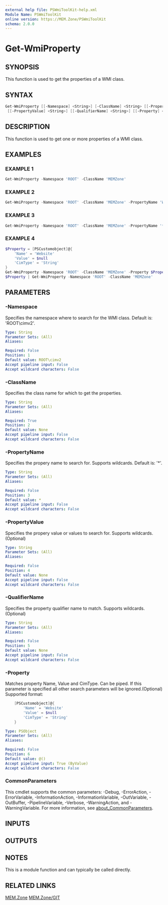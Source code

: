 ```yaml
---
external help file: PSWmiToolKit-help.xml
Module Name: PSWmiToolKit
online version: https://MEM.Zone/PSWmiToolKit
schema: 2.0.0
---
```


# Get-WmiProperty

## SYNOPSIS

This function is used to get the properties of a WMI class.

## SYNTAX

```powershell
Get-WmiProperty [[-Namespace] <String>] [-ClassName] <String> [[-PropertyName] <String>]
 [[-PropertyValue] <String>] [[-QualifierName] <String>] [[-Property] <PSObject>] [<CommonParameters>]
```

## DESCRIPTION

This function is used to get one or more properties of a WMI class.

## EXAMPLES

### EXAMPLE 1

```powershell
Get-WmiProperty -Namespace 'ROOT' -ClassName 'MEMZone'
```

### EXAMPLE 2

```powershell
Get-WmiProperty -Namespace 'ROOT' -ClassName 'MEMZone' -PropertyName 'WebsiteSite' -QualifierName 'key'
```

### EXAMPLE 3

```powershell
Get-WmiProperty -Namespace 'ROOT' -ClassName 'MEMZone' -PropertyName '*Site'
```

### EXAMPLE 4

```powershell
$Property = [PSCustomobject]@{
    'Name' = 'Website'
    'Value' = $null
    'CimType' = 'String'
}
Get-WmiProperty -Namespace 'ROOT' -ClassName 'MEMZone' -Property $Property
$Property | Get-WmiProperty -Namespace 'ROOT' -ClassName 'MEMZone'
```

## PARAMETERS

### -Namespace

Specifies the namespace where to search for the WMI class.
Default is: 'ROOT\cimv2'.

```yaml
Type: String
Parameter Sets: (All)
Aliases:

Required: False
Position: 1
Default value: ROOT\cimv2
Accept pipeline input: False
Accept wildcard characters: False
```

### -ClassName

Specifies the class name for which to get the properties.

```yaml
Type: String
Parameter Sets: (All)
Aliases:

Required: True
Position: 2
Default value: None
Accept pipeline input: False
Accept wildcard characters: False
```

### -PropertyName

Specifies the propery name to search for.
Supports wildcards.
Default is: '*'.

```yaml
Type: String
Parameter Sets: (All)
Aliases:

Required: False
Position: 3
Default value: *
Accept pipeline input: False
Accept wildcard characters: False
```

### -PropertyValue

Specifies the propery value or values to search for.
Supports wildcards.(Optional)

```yaml
Type: String
Parameter Sets: (All)
Aliases:

Required: False
Position: 4
Default value: None
Accept pipeline input: False
Accept wildcard characters: False
```

### -QualifierName

Specifies the property qualifier name to match.
Supports wildcards.(Optional)

```yaml
Type: String
Parameter Sets: (All)
Aliases:

Required: False
Position: 5
Default value: None
Accept pipeline input: False
Accept wildcard characters: False
```

### -Property

Matches property Name, Value and CimType.
Can be piped.
If this parameter is specified all other search parameters will be ignored.(Optional)
Supported format:

```powershell
    [PSCustomobject]@{
        'Name' = 'Website'
        'Value' = $null
        'CimType' = 'String'
    }
```

```yaml
Type: PSObject
Parameter Sets: (All)
Aliases:

Required: False
Position: 6
Default value: @()
Accept pipeline input: True (ByValue)
Accept wildcard characters: False
```

### CommonParameters

This cmdlet supports the common parameters: -Debug, -ErrorAction, -ErrorVariable, -InformationAction, -InformationVariable, -OutVariable, -OutBuffer, -PipelineVariable, -Verbose, -WarningAction, and -WarningVariable.
For more information, see [about_CommonParameters](http://go.microsoft.com/fwlink/?LinkID=113216).

## INPUTS

## OUTPUTS

## NOTES

This is a module function and can typically be called directly.

## RELATED LINKS

[MEM.Zone](https://MEM.Zone)
[MEM.Zone/GIT](https://MEM.Zone/GIT)
